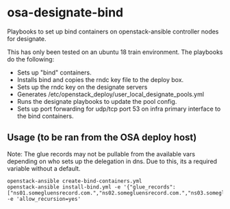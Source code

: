 # osa-designate-bind

Playbooks to set up bind containers on openstack-ansible controller nodes for designate.


This has only been tested on an ubuntu 18 train environment.  The playbooks do the following:
* Sets up "bind" containers.
* Installs bind and copies the rndc key file to the deploy box.
* Sets up the rndc key on the designate servers
* Generates /etc/openstack_deploy/user_local_designate_pools.yml
* Runs the designate playbooks to update the pool config.
* Sets up port forwarding for udp/tcp port 53 on infra primary interface to the bind containers.

## Usage (to be ran from the OSA deploy host)
Note: The glue records may not be pullable from the available vars depending on who sets up the delegation in dns.  Due to this, its a required variable without a default.
```
openstack-ansible create-bind-containers.yml
openstack-ansible install-bind.yml -e '{"glue_records":["ns01.somegluensrecord.com.","ns02.somegluensrecord.com.","ns03.somegluensrecord.com."]}' -e 'allow_recursion=yes' 
```
